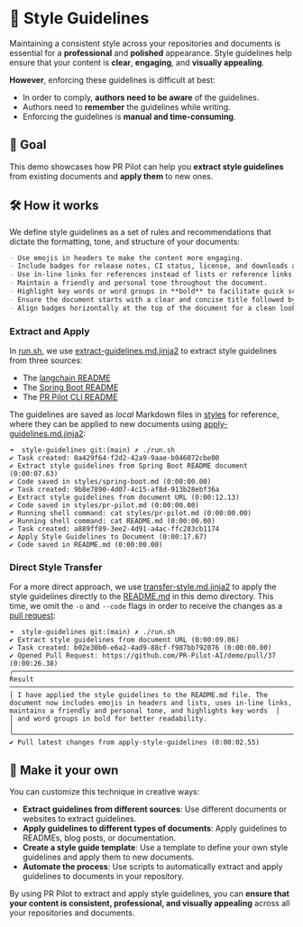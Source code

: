 # 🎨 Style Guidelines

Maintaining a consistent style across your repositories and documents is essential for a **professional** and **polished** appearance. Style guidelines help ensure that your content is **clear**, **engaging**, and **visually appealing**. 

**However**, enforcing these guidelines is difficult at best:
- In order to comply, **authors need to be aware** of the guidelines.
- Authors need to **remember** the guidelines while writing.
- Enforcing the guidelines is **manual and time-consuming**.

## 🎯 Goal
This demo showcases how PR Pilot can help you **extract style guidelines** from existing documents and **apply them** to new ones.

## 🛠️ How it works

We define style guidelines as a set of rules and recommendations that dictate the formatting, tone, and structure of your documents:

```markdown
- Use emojis in headers to make the content more engaging.
- Include badges for release notes, CI status, license, and downloads at the top of the document.
- Use in-line links for references instead of lists or reference links.
- Maintain a friendly and personal tone throughout the document.
- Highlight key words or word groups in **bold** to facilitate quick scanning by the reader.
- Ensure the document starts with a clear and concise title followed by a brief description.
- Align badges horizontally at the top of the document for a clean look.
```
### Extract and Apply

In [run.sh](run.sh), we use [extract-guidelines.md.jinja2](extract-guidelines.md.jinja2) to extract style guidelines from three sources:

* The [langchain README](https://raw.githubusercontent.com/langchain-ai/langchain/master/README.md)
* The [Spring Boot README](https://raw.githubusercontent.com/spring-projects/spring-boot/main/README.adoc)
* The [PR Pilot CLI README](https://raw.githubusercontent.com/PR-Pilot-AI/pr-pilot-cli/main/README.md)

The guidelines are saved as _local_ Markdown files in [styles](styles) for reference, where they can be applied to new documents using [apply-guidelines.md.jinja2](apply-guidelines.md.jinja2):

```shell
➜  style-guidelines git:(main) ✗ ./run.sh     
✔ Task created: 0a429f64-f2d2-42a9-9aae-b046072cbe00                                                                                                                                                       
✔ Extract style guidelines from Spring Boot README document (0:00:07.63)
✔ Code saved in styles/spring-boot.md (0:00:00.00)
✔ Task created: 9b8e7890-4d07-4c15-af8d-913b28ebf36a                                                                                                                                                       
✔ Extract style guidelines from document URL (0:00:12.13)
✔ Code saved in styles/pr-pilot.md (0:00:00.00)
✔ Running shell command: cat styles/pr-pilot.md (0:00:00.00)
✔ Running shell command: cat README.md (0:00:00.00)
✔ Task created: a889ff89-3ee2-4d91-a4ac-ffc283cb1174                                                                                                                                                       
✔ Apply Style Guidelines to Document (0:00:17.67)
✔ Code saved in README.md (0:00:00.00)
```

### Direct Style Transfer
For a more direct approach, we use [transfer-style.md.jinja2](transfer-style.md.jinja2) to apply the style guidelines directly to the [README.md](README.md) in this demo directory.
This time, we omit the `-o` and `--code` flags in order to receive the changes as a [pull request](https://github.com/PR-Pilot-AI/demo/pull/37):

```shell
➜  style-guidelines git:(main) ✗ ./run.sh 
✔ Extract style guidelines from document URL (0:00:09.06)
✔ Task created: b02e30b0-e6a2-4ad9-88cf-f987bb792076 (0:00:00.00)
✔ Opened Pull Request: https://github.com/PR-Pilot-AI/demo/pull/37 (0:00:26.38)
╭──────────────────────────────────────────────────────────────────────────────────────────────── Result ─────────────────────────────────────────────────────────────────────────────────────────────────╮
│ I have applied the style guidelines to the README.md file. The document now includes emojis in headers and lists, uses in-line links, maintains a friendly and personal tone, and highlights key words  │
│ and word groups in bold for better readability.                                                                                                                                                         │
╰─────────────────────────────────────────────────────────────────────────────────────────────────────────────────────────────────────────────────────────────────────────────────────────────────────────╯
✔ Pull latest changes from apply-style-guidelines (0:00:02.55)

```

## 🚀 Make it your own
You can customize this technique in creative ways:
- **Extract guidelines from different sources**: Use different documents or websites to extract guidelines.
- **Apply guidelines to different types of documents**: Apply guidelines to READMEs, blog posts, or documentation.
- **Create a style guide template**: Use a template to define your own style guidelines and apply them to new documents.
- **Automate the process**: Use scripts to automatically extract and apply guidelines to documents in your repository.

By using PR Pilot to extract and apply style guidelines, you can **ensure that your content is consistent, professional, and visually appealing** across all your repositories and documents.